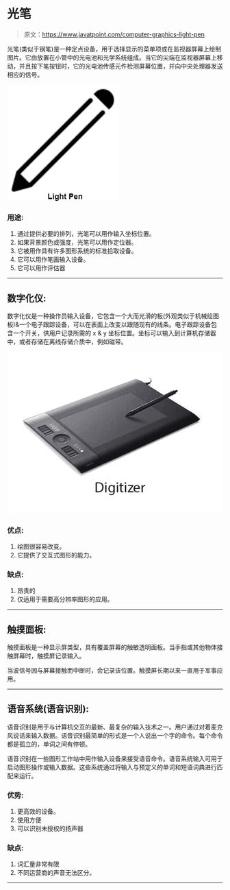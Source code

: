 # 光笔

> 原文：<https://www.javatpoint.com/computer-graphics-light-pen>

光笔(类似于钢笔)是一种定点设备，用于选择显示的菜单项或在监视器屏幕上绘制图片。它由放置在小管中的光电池和光学系统组成。当它的尖端在监视器屏幕上移动，并且按下笔按钮时，它的光电池传感元件检测屏幕位置，并向中央处理器发送相应的信号。

![Light Pen](img/a8b6f4b5882af53aabd73eeb946e5a48.png)

### 用途:

1.  通过提供必要的排列，光笔可以用作输入坐标位置。
2.  如果背景颜色或强度，光笔可以用作定位器。
3.  它被用作具有许多图形系统的标准拾取设备。
4.  它可以用作笔画输入设备。
5.  它可以用作评估器

* * *

## 数字化仪:

数字化仪是一种操作员输入设备，它包含一个大而光滑的板(外观类似于机械绘图板)&一个电子跟踪设备，可以在表面上改变以跟随现有的线条。电子跟踪设备包含一个开关，供用户记录所需的 x & y 坐标位置。坐标可以输入到计算机存储器中，或者存储在离线存储介质中，例如磁带。

![digitizer](img/9a2b8236868494604ed4664f6b3807fe.png)

### 优点:

1.  绘图很容易改变。
2.  它提供了交互式图形的能力。

### 缺点:

1.  昂贵的
2.  仅适用于需要高分辨率图形的应用。

* * *

## 触摸面板:

触摸面板是一种显示屏类型，具有覆盖屏幕的触敏透明面板。当手指或其他物体接触屏幕时，触摸屏记录输入。

当波信号因与屏幕接触而中断时，会记录该位置。触摸屏长期以来一直用于军事应用。

* * *

## 语音系统(语音识别):

语音识别是用于与计算机交互的最新、最复杂的输入技术之一。用户通过对着麦克风说话来输入数据。语音识别最简单的形式是一个人说出一个字的命令。每个命令都是孤立的，单词之间有停顿。

语音识别在一些图形工作站中用作输入设备来接受语音命令。语音系统输入可用于启动图形操作或输入数据。这些系统通过将输入与预定义的单词和短语词典进行匹配来运行。

### 优势:

1.  更高效的设备。
2.  使用方便
3.  可以识别未授权的扬声器

### 缺点:

1.  词汇量非常有限
2.  不同运营商的声音无法区分。

* * *